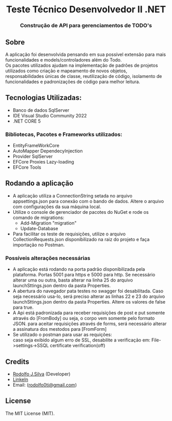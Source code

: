 <h1 align="center">
	Teste Técnico Desenvolvedor II .NET
</h1>
<h3 align="center"> Construção de API para gerenciamentos de TODO's </h3>

## Sobre 
A aplicação foi desenvolvida pensando em sua possível extensão para mais funcionalidades e models/controladores além do Todo. <br>
Os pacotes utilizados ajudam na implementação de padrões de projetos utilizados 
como criação e mapeamento de novos objetos, responsabilidades únicas de classe, 
reutilização de código, isolamento de funcionalidades e padronizações de código para melhor leitura.

## Tecnologias Utilizadas: 
 - Banco de dados SqlServer
 - IDE Visual Studio Community 2022
 - .NET CORE 5

### Bibliotecas, Pacotes e Frameworks utilizados:
 - EntityFrameWorkCore
 - AutoMapper DependecyInjection
 - Provider SqlServer
 - EFCore Proxies Lazy-loading
 - EFCore Tools

## Rodando a aplicação
 - A aplicação utiliza a ConnectionString setada no arquivo appsettings.json para conexão com o bando de dados. Altere o arquivo com configurações da sua máquina local.
 - Utilize o console de gerenciador de pacotes do NuGet e rode os comando de migrations: 
	- Add-Migration "migration"
	- Update-Database
 - Para facilitar os teste de requisições, utilize o arquivo CollectionRequests.json disponibilizado na raiz do projeto e faça importação no Postman.

### Possíveis alterações necessárias
 - A aplicação está rodando na porta padrão disponibilizada pela plataforma. Portas 5001 para https e 5000 para http.
Se necessário alterar uma ou outra, basta alterar na linha 25 do arquivo launchSttings.json dentro da pasta Properties.
 - A abertura do navegador pata testes no swagger foi desabilitada. Caso seja necessário usa-lo,
será preciso alterar as linhas 22 e 23 do arquivo launchSttings.json dentro da pasta Properties. Altere os valores de false para true.
 - A Api está padronizada para receber requisições de post e put
somente através do [FromBody] ou seja, o corpo vem somente pelo formato JSON.
para aceitar requisições através de forms, será necessário alterar a assinatura dos mestodos para [FromForm]
 - Se utilizado o postman para usar as requições: <br>
caso seja exibido algum erro de SSL, desabilite a verificação em: File->settings->SSQL certificate verification(off)

## Credits
- [Rodolfo J.Silva](https://github.com/lrodolfol) (Developer)
- [LinkeIn](https://www.linkedin.com/in/rodolfoj-silva/)
- Email: (rodolfo0ti@gmail.com)

## License
The MIT License (MIT).
